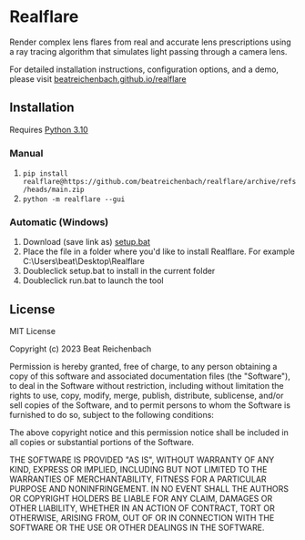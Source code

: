 # Realflare
Render complex lens flares from real and accurate lens prescriptions using a ray tracing algorithm that simulates light passing through a camera lens.

For detailed installation instructions, configuration options, and a demo, please visit
[beatreichenbach.github.io/realflare](https://beatreichenbach.github.io/realflare)


## Installation

Requires [Python 3.10](https://www.python.org/downloads/windows)

### Manual
1. `pip install realflare@https://github.com/beatreichenbach/realflare/archive/refs/heads/main.zip`
2. `python -m realflare --gui`

### Automatic (Windows)
1. Download (save link as) [setup.bat](https://raw.githubusercontent.com/beatreichenbach/realflare/main/setup.bat)
2. Place the file in a folder where you'd like to install Realflare. For example C:\Users\beat\Desktop\Realflare
3. Doubleclick setup.bat to install in the current folder
4. Doubleclick run.bat to launch the tool

## License

MIT License

Copyright (c) 2023 Beat Reichenbach

Permission is hereby granted, free of charge, to any person obtaining a copy
of this software and associated documentation files (the "Software"), to deal
in the Software without restriction, including without limitation the rights
to use, copy, modify, merge, publish, distribute, sublicense, and/or sell
copies of the Software, and to permit persons to whom the Software is
furnished to do so, subject to the following conditions:

The above copyright notice and this permission notice shall be included in all
copies or substantial portions of the Software.

THE SOFTWARE IS PROVIDED "AS IS", WITHOUT WARRANTY OF ANY KIND, EXPRESS OR
IMPLIED, INCLUDING BUT NOT LIMITED TO THE WARRANTIES OF MERCHANTABILITY,
FITNESS FOR A PARTICULAR PURPOSE AND NONINFRINGEMENT. IN NO EVENT SHALL THE
AUTHORS OR COPYRIGHT HOLDERS BE LIABLE FOR ANY CLAIM, DAMAGES OR OTHER
LIABILITY, WHETHER IN AN ACTION OF CONTRACT, TORT OR OTHERWISE, ARISING FROM,
OUT OF OR IN CONNECTION WITH THE SOFTWARE OR THE USE OR OTHER DEALINGS IN THE
SOFTWARE.

